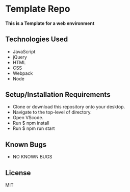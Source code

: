 # Template Repo

#### This is a Template for a web environment

## Technologies Used

* JavaScript
* jQuery
* HTML
* CSS
* Webpack
* Node

## Setup/Installation Requirements

* Clone or download this repository onto your desktop.
* Navigate to the top-level of directory.
* Open VScode.
* Run $ npm install
* Run $ npm run start

## Known Bugs

* NO KNOWN BUGS

## License

MIT
